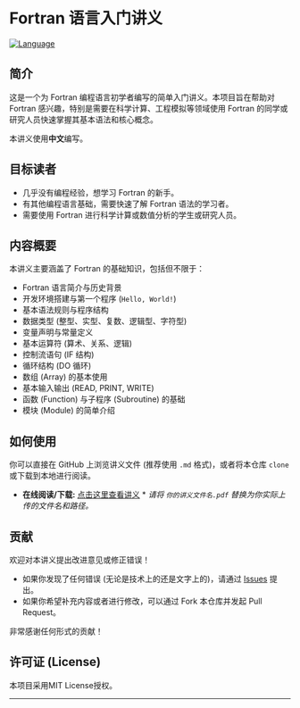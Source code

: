 # Fortran 语言入门讲义

[![Language](https://img.shields.io/badge/Language-Chinese-blue.svg)](https://github.com/你的用户名/你的仓库名)
## 简介

这是一个为 Fortran 编程语言初学者编写的简单入门讲义。本项目旨在帮助对 Fortran 感兴趣，特别是需要在科学计算、工程模拟等领域使用 Fortran 的同学或研究人员快速掌握其基本语法和核心概念。

本讲义使用**中文**编写。

## 目标读者

* 几乎没有编程经验，想学习 Fortran 的新手。
* 有其他编程语言基础，需要快速了解 Fortran 语法的学习者。
* 需要使用 Fortran 进行科学计算或数值分析的学生或研究人员。

## 内容概要

本讲义主要涵盖了 Fortran 的基础知识，包括但不限于：

* Fortran 语言简介与历史背景
* 开发环境搭建与第一个程序 (`Hello, World!`)
* 基本语法规则与程序结构
* 数据类型 (整型、实型、复数、逻辑型、字符型)
* 变量声明与常量定义
* 基本运算符 (算术、关系、逻辑)
* 控制流语句 (IF 结构)
* 循环结构 (DO 循环)
* 数组 (Array) 的基本使用
* 基本输入输出 (READ, PRINT, WRITE)
* 函数 (Function) 与子程序 (Subroutine) 的基础
* 模块 (Module) 的简单介绍


## 如何使用

你可以直接在 GitHub 上浏览讲义文件 (推荐使用 `.md` 格式)，或者将本仓库 `clone` 或下载到本地进行阅读。

* **在线阅读/下载:** [点击这里查看讲义](./你的讲义文件名.pdf)  * *请将 `你的讲义文件名.pdf` 替换为你实际上传的文件名和路径。*

## 贡献

欢迎对本讲义提出改进意见或修正错误！

* 如果你发现了任何错误 (无论是技术上的还是文字上的)，请通过 [Issues](https://github.com/XiaoJiang-Phy/Beginners-Guide-to-Fortran-in-Chinese/issues) 提出。
* 如果你希望补充内容或者进行修改，可以通过 Fork 本仓库并发起 Pull Request。

非常感谢任何形式的贡献！

## 许可证 (License)

本项目采用MIT License授权。


---
